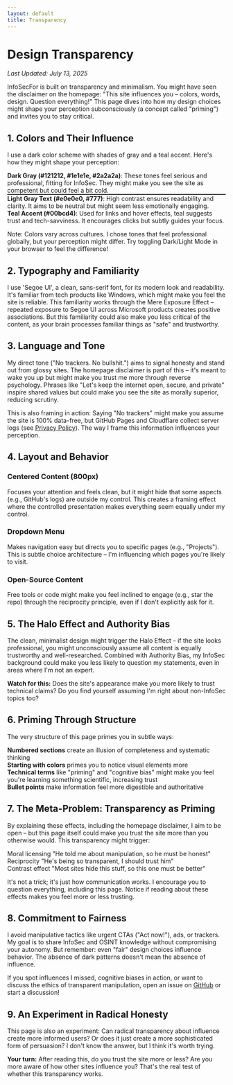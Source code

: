 ```yaml
---
layout: default
title: Transparency
---
```


<main>
    <h1>Design Transparency</h1>
    <p class="last-updated"><em>Last Updated: July 13, 2025</em></p>
    <p class="intro-text">InfoSecFor is built on transparency and minimalism. You might have seen the disclaimer on the homepage: "This site influences you – colors, words, design. Question everything!" This page dives into how my design choices might shape your perception subconsciously (a concept called "priming") and invites you to stay critical.</p>
    <section class="transparency-section">
        <h2>1. Colors and Their Influence</h2>
        <p>I use a dark color scheme with shades of gray and a teal accent. Here's how they might shape your perception:</p>
        <div class="color-analysis">
            <div class="color-item">
                <div class="color-swatch" style="background-color: #121212;"></div>
                <div class="color-description">
                    <strong>Dark Gray (#121212, #1e1e1e, #2a2a2a)</strong>: These tones feel serious and professional, fitting for InfoSec. They might make you see the site as competent but could feel a bit cold.
                </div>
            </div>
            <div class="color-item">
                <div class="color-swatch" style="background-color: #e0e0e0; border: 1px solid #333;"></div>
                <div class="color-description">
                    <strong>Light Gray Text (#e0e0e0, #777)</strong>: High contrast ensures readability and clarity. It aims to be neutral but might seem less emotionally engaging.
                </div>
            </div>
            <div class="color-item">
                <div class="color-swatch" style="background-color: #00bcd4;"></div>
                <div class="color-description">
                    <strong>Teal Accent (#00bcd4)</strong>: Used for links and hover effects, teal suggests trust and tech-savviness. It encourages clicks but subtly guides your focus.
                </div>
            </div>
        </div>
        <p class="note">Note: Colors vary across cultures. I chose tones that feel professional globally, but your perception might differ. Try toggling Dark/Light Mode in your browser to feel the difference!</p>
    </section>
    <section class="transparency-section">
        <h2>2. Typography and Familiarity</h2>
        <p>I use 'Segoe UI', a clean, sans-serif font, for its modern look and readability. It's familiar from tech products like Windows, which might make you feel the site is reliable. This familiarity works through the <span class="highlight">Mere Exposure Effect</span> – repeated exposure to Segoe UI across Microsoft products creates positive associations. But this familiarity could also make you less critical of the content, as your brain processes familiar things as "safe" and trustworthy.</p>
    </section>
    <section class="transparency-section">
        <h2>3. Language and Tone</h2>
        <p>My direct tone ("No trackers. No bullshit.") aims to signal honesty and stand out from glossy sites. The homepage disclaimer is part of this – it's meant to wake you up but might make you trust me more through <span class="highlight">reverse psychology</span>. Phrases like "Let's keep the internet open, secure, and private" inspire shared values but could make you see the site as morally superior, reducing scrutiny.</p>
        <p>This is also <span class="highlight">framing</span> in action: Saying "No trackers" might make you assume the site is 100% data-free, but GitHub Pages and Cloudflare collect server logs (see <a href="privacy.html">Privacy Policy</a>). The way I frame this information influences your perception.</p>
    </section>
    <section class="transparency-section">
        <h2>4. Layout and Behavior</h2>
        <div class="layout-points">
            <div class="layout-point">
                <h3>Centered Content (800px)</h3>
                <p>Focuses your attention and feels clean, but it might hide that some aspects (e.g., GitHub's logs) are outside my control. This creates a <span class="highlight">framing effect</span> where the controlled presentation makes everything seem equally under my control.</p>
            </div>
            <div class="layout-point">
                <h3>Dropdown Menu</h3>
                <p>Makes navigation easy but directs you to specific pages (e.g., "Projects"). This is subtle <span class="highlight">choice architecture</span> – I'm influencing which pages you're likely to visit.</p>
            </div>
            <div class="layout-point">
                <h3>Open-Source Content</h3>
                <p>Free tools or code might make you feel inclined to engage (e.g., star the repo) through the <span class="highlight">reciprocity principle</span>, even if I don't explicitly ask for it.</p>
            </div>
        </div>
    </section>
    <section class="transparency-section highlight-section">
        <h2>5. The Halo Effect and Authority Bias</h2>
        <p>The clean, minimalist design might trigger the <span class="highlight">Halo Effect</span> – if the site looks professional, you might unconsciously assume all content is equally trustworthy and well-researched. Combined with <span class="highlight">Authority Bias</span>, my InfoSec background could make you less likely to question my statements, even in areas where I'm not an expert.</p>
        <div class="warning-box">
            <p><strong>Watch for this:</strong> Does the site's appearance make you more likely to trust technical claims? Do you find yourself assuming I'm right about non-InfoSec topics too?</p>
        </div>
    </section>
    <section class="transparency-section">
        <h2>6. Priming Through Structure</h2>
        <p>The very structure of this page primes you in subtle ways:</p>
        <div class="priming-grid">
            <div class="priming-card">
                <strong>Numbered sections</strong> create an illusion of completeness and systematic thinking
            </div>
            <div class="priming-card">
                <strong>Starting with colors</strong> primes you to notice visual elements more
            </div>
            <div class="priming-card">
                <strong>Technical terms</strong> like "priming" and "cognitive bias" might make you feel you're learning something scientific, increasing trust
            </div>
            <div class="priming-card">
                <strong>Bullet points</strong> make information feel more digestible and authoritative
            </div>
        </div>
    </section>
    <section class="transparency-section meta-section">
        <h2>7. The Meta-Problem: Transparency as Priming</h2>
        <p>By explaining these effects, including the homepage disclaimer, I aim to be open – but this page itself could make you trust the site more than you otherwise would. This transparency might trigger:</p>
        <div class="meta-effects">
            <div class="meta-effect">
                <span class="effect-name">Moral licensing</span>
                <span class="effect-description">"He told me about manipulation, so he must be honest"</span>
            </div>
            <div class="meta-effect">
                <span class="effect-name">Reciprocity</span>
                <span class="effect-description">"He's being so transparent, I should trust him"</span>
            </div>
            <div class="meta-effect">
                <span class="effect-name">Contrast effect</span>
                <span class="effect-description">"Most sites hide this stuff, so this one must be better"</span>
            </div>
        </div>
        <p class="meta-note">It's not a trick; it's just how communication works. I encourage you to question everything, including this page. Notice if reading about these effects makes you feel more or less trusting.</p>
    </section>
    <section class="transparency-section">
        <h2>8. Commitment to Fairness</h2>
        <p>I avoid manipulative tactics like urgent CTAs ("Act now!"), ads, or trackers. My goal is to share InfoSec and OSINT knowledge without compromising your autonomy. But remember: even "fair" design choices influence behavior. The absence of dark patterns doesn't mean the absence of influence.</p>
        <p>If you spot influences I missed, cognitive biases in action, or want to discuss the ethics of transparent manipulation, open an issue on <a href="https://github.com/SilverHaze99/SilverHaze99.github.io">GitHub</a> or start a discussion!</p>
    </section>
    <section class="transparency-section experiment-section">
        <h2>9. An Experiment in Radical Honesty</h2>
        <p>This page is also an experiment: Can radical transparency about influence create more informed users? Or does it just create a more sophisticated form of persuasion? I don't know the answer, but I think it's worth trying.</p>
        <div class="experiment-box">
            <p><strong>Your turn:</strong> After reading this, do you trust the site more or less? Are you more aware of how other sites influence you? That's the real test of whether this transparency works.</p>
        </div>
    </section>
</main>
